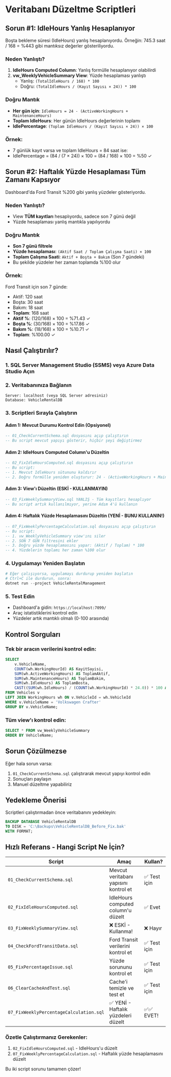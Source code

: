 # Veritabanı Düzeltme Scriptleri

## Sorun #1: IdleHours Yanlış Hesaplanıyor
Boşta bekleme süresi (IdleHours) yanlış hesaplanıyordu. Örneğin: 745.3 saat / 168 = %443 gibi mantıksız değerler gösteriliyordu.

### Neden Yanlıştı?
1. **IdleHours Computed Column**: Yanlış formülle hesaplanıyor olabilirdi
2. **vw_WeeklyVehicleSummary View**: Yüzde hesaplaması yanlıştı
   - Yanlış: `(TotalIdleHours / 168) * 100`
   - Doğru: `(TotalIdleHours / (Kayıt Sayısı × 24)) * 100`

### Doğru Mantık
- **Her gün için**: `IdleHours = 24 - (ActiveWorkingHours + MaintenanceHours)`
- **Toplam IdleHours**: Her günün IdleHours değerlerinin toplamı
- **IdlePercentage**: `(Toplam IdleHours / (Kayıt Sayısı × 24)) × 100`

### Örnek:
- 7 günlük kayıt varsa ve toplam IdleHours = 84 saat ise:
- IdlePercentage = (84 / (7 × 24)) × 100 = (84 / 168) × 100 = %50 ✓

## Sorun #2: Haftalık Yüzde Hesaplaması Tüm Zamanı Kapsıyor
Dashboard'da Ford Transit %200 gibi yanlış yüzdeler gösteriyordu.

### Neden Yanlıştı?
- View **TÜM kayıtları** hesaplıyordu, sadece son 7 günü değil
- Yüzde hesaplaması yanlış mantıkla yapılıyordu

### Doğru Mantık
- **Son 7 günü filtrele**
- **Yüzde hesaplaması**: `(Aktif Saat / Toplam Çalışma Saati) × 100`
- **Toplam Çalışma Saati**: `Aktif + Boşta + Bakım` (Son 7 gündeki)
- Bu şekilde yüzdeler her zaman toplamda %100 olur

### Örnek:
Ford Transit için son 7 günde:
- Aktif: 120 saat
- Boşta: 30 saat
- Bakım: 18 saat
- **Toplam**: 168 saat
- **Aktif %**: (120/168) × 100 = %71.43 ✓
- **Boşta %**: (30/168) × 100 = %17.86 ✓
- **Bakım %**: (18/168) × 100 = %10.71 ✓
- **Toplam**: %100.00 ✓

## Nasıl Çalıştırılır?

### 1. SQL Server Management Studio (SSMS) veya Azure Data Studio Açın

### 2. Veritabanınıza Bağlanın
```
Server: localhost (veya SQL Server adresiniz)
Database: VehicleRentalDB
```

### 3. Scriptleri Sırayla Çalıştırın

#### Adım 1: Mevcut Durumu Kontrol Edin (Opsiyonel)
```sql
-- 01_CheckCurrentSchema.sql dosyasını açıp çalıştırın
-- Bu script mevcut yapıyı gösterir, hiçbir şeyi değiştirmez
```

#### Adım 2: IdleHours Computed Column'u Düzeltin
```sql
-- 02_FixIdleHoursComputed.sql dosyasını açıp çalıştırın
-- Bu script:
-- 1. Mevcut IdleHours sütununu kaldırır
-- 2. Doğru formülle yeniden oluşturur: 24 - (ActiveWorkingHours + MaintenanceHours)
```

#### Adım 3: View'ı Düzeltin (ESKİ - KULLANMAYIN)
```sql
-- 03_FixWeeklySummaryView.sql YANLIŞ - Tüm kayıtları hesaplıyor
-- Bu script artık kullanılmıyor, yerine Adım 4'ü kullanın
```

#### Adım 4: Haftalık Yüzde Hesaplamasını Düzeltin (YENİ - BUNU KULLANIN!)
```sql
-- 07_FixWeeklyPercentageCalculation.sql dosyasını açıp çalıştırın
-- Bu script:
-- 1. vw_WeeklyVehicleSummary view'ını siler
-- 2. SON 7 GÜN filtresini ekler
-- 3. Doğru yüzde hesaplamasını yapar: (Aktif / Toplam) * 100
-- 4. Yüzdelerin toplamı her zaman %100 olur
```

### 4. Uygulamayı Yeniden Başlatın
```powershell
# Eğer çalışıyorsa, uygulamayı durdurup yeniden başlatın
# Ctrl+C ile durdurun, sonra:
dotnet run --project VehicleRentalManagement
```

### 5. Test Edin
- Dashboard'a gidin: `https://localhost:7099/`
- Araç istatistiklerini kontrol edin
- Yüzdeler artık mantıklı olmalı (0-100 arasında)

## Kontrol Sorguları

### Tek bir aracın verilerini kontrol edin:
```sql
SELECT 
    v.VehicleName,
    COUNT(wh.WorkingHourId) AS KayitSayisi,
    SUM(wh.ActiveWorkingHours) AS ToplamAktif,
    SUM(wh.MaintenanceHours) AS ToplamBakim,
    SUM(wh.IdleHours) AS ToplamBosta,
    CAST((SUM(wh.IdleHours) / (COUNT(wh.WorkingHourId) * 24.0)) * 100 AS DECIMAL(5,2)) AS BostaYuzde
FROM Vehicles v
LEFT JOIN WorkingHours wh ON v.VehicleId = wh.VehicleId
WHERE v.VehicleName = 'Volkswagen Crafter'
GROUP BY v.VehicleName;
```

### Tüm view'ı kontrol edin:
```sql
SELECT * FROM vw_WeeklyVehicleSummary
ORDER BY VehicleName;
```

## Sorun Çözülmezse

Eğer hala sorun varsa:
1. `01_CheckCurrentSchema.sql` çalıştırarak mevcut yapıyı kontrol edin
2. Sonuçları paylaşın
3. Manuel düzeltme yapabiliriz

## Yedekleme Önerisi

Scriptleri çalıştırmadan önce veritabanını yedekleyin:
```sql
BACKUP DATABASE VehicleRentalDB 
TO DISK = 'C:\Backups\VehicleRentalDB_Before_Fix.bak'
WITH FORMAT;
```

## Hızlı Referans - Hangi Script Ne İçin?

| Script | Amaç | Kullan? |
|--------|------|---------|
| `01_CheckCurrentSchema.sql` | Mevcut veritabanı yapısını kontrol et | ✅ Test için |
| `02_FixIdleHoursComputed.sql` | IdleHours computed column'u düzelt | ✅ Evet |
| `03_FixWeeklySummaryView.sql` | ❌ ESKİ - Kullanma! | ❌ Hayır |
| `04_CheckFordTransitData.sql` | Ford Transit verilerini kontrol et | ✅ Test için |
| `05_FixPercentageIssue.sql` | Yüzde sorununu kontrol et | ✅ Test için |
| `06_ClearCacheAndTest.sql` | Cache'i temizle ve test et | ✅ Test için |
| `07_FixWeeklyPercentageCalculation.sql` | ✅ YENİ - Haftalık yüzdeleri düzelt | ✅✅ EVET! |

### Özetle Çalıştırmanız Gerekenler:
1. `02_FixIdleHoursComputed.sql` - IdleHours'u düzelt
2. `07_FixWeeklyPercentageCalculation.sql` - Haftalık yüzde hesaplamasını düzelt

Bu iki script sorunu tamamen çözer!

